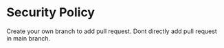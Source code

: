 # Security Policy

Create your own branch to add pull request. Dont directly add pull request in main branch.


